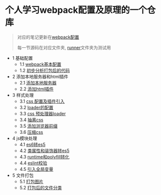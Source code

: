 # 个人学习webpack配置及原理的一个仓库

> 对应的笔记更新在[webpack配置](https://www.yuque.com/tokido/inza6t)
> 
> 每一节源码在对应文件夹, [runner](./runner)文件夹为测试用

* 1 基础配置
  * 1.1 [webpack基本配置](https://www.yuque.com/tokido/inza6t/ubrmhr)
  * 1.2 [初步分析打包后的代码](https://www.yuque.com/tokido/inza6t/uagm3f)
* 2 添加本地服务器和html插件
  * 2.1 [添加本地服务器](https://www.yuque.com/tokido/inza6t/higixm)
  * 2.2 [添加html插件](https://www.yuque.com/tokido/inza6t/xwaz3y)
* 3 样式处理
  * 3.1 [css 配置及插件引入](https://www.yuque.com/tokido/inza6t/mwt4fp)
  * 3.2 [loader的配置](https://www.yuque.com/tokido/inza6t/bnbgug)
  * 3.3 [css 预处理器loader](https://www.yuque.com/tokido/inza6t/sq3qsf)
  * 3.4 [抽离css](https://www.yuque.com/tokido/inza6t/ts7oyw)
  * 3.5 [添加浏览器前缀](https://www.yuque.com/tokido/inza6t/cpoody)
  * 3.6 [压缩css](https://www.yuque.com/tokido/inza6t/sycmss)
* 4 js模块处理
  * 4.1 [es6转es5](https://www.yuque.com/tokido/inza6t/bpb9g5)
  * 4.2 [类属性和装饰器转es5](https://www.yuque.com/tokido/inza6t/qsls1p)
  * 4.3 [runtime和polyfill转化](https://www.yuque.com/tokido/inza6t/uis4lb)
  * 4.4 [eslint校验](https://www.yuque.com/tokido/inza6t/uynf66)
  * 4.5 [引入全局变量](https://www.yuque.com/tokido/inza6t/ffk0qm)
* 5 文件打包
  * 5.1 [打包图片](https://www.yuque.com/tokido/inza6t/zii4ty)
  * 5.2 [打包后的文件分类](https://www.yuque.com/tokido/inza6t/zn7i5d)